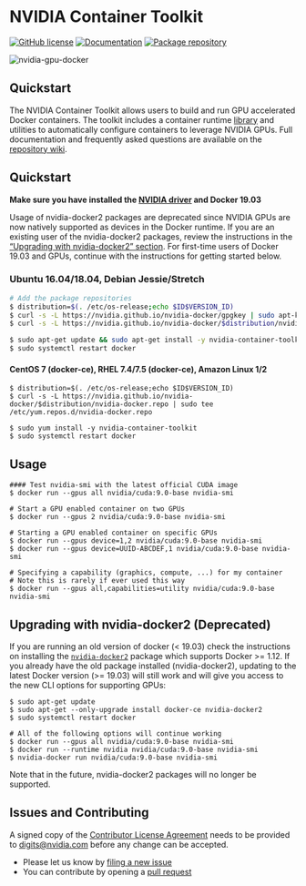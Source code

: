 # NVIDIA Container Toolkit

[![GitHub license](https://img.shields.io/badge/license-New%20BSD-blue.svg?style=flat-square)](https://raw.githubusercontent.com/NVIDIA/nvidia-docker/master/LICENSE)
[![Documentation](https://img.shields.io/badge/documentation-wiki-blue.svg?style=flat-square)](https://github.com/NVIDIA/nvidia-docker/wiki)
[![Package repository](https://img.shields.io/badge/packages-repository-b956e8.svg?style=flat-square)](https://nvidia.github.io/nvidia-docker)

![nvidia-gpu-docker](https://cloud.githubusercontent.com/assets/3028125/12213714/5b208976-b632-11e5-8406-38d379ec46aa.png)

## Quickstart
The NVIDIA Container Toolkit allows users to build and run GPU accelerated Docker containers. The toolkit includes a container runtime [library](https://github.com/NVIDIA/libnvidia-container) and utilities to automatically configure containers to leverage NVIDIA GPUs. Full documentation and frequently asked questions are available on the [repository wiki](https://github.com/NVIDIA/nvidia-docker/wiki).

## Quickstart

**Make sure you have installed the [NVIDIA driver](https://github.com/NVIDIA/nvidia-docker/wiki/Frequently-Asked-Questions#how-do-i-install-the-nvidia-driver) and Docker 19.03**

Usage of nvidia-docker2 packages are deprecated since NVIDIA GPUs are now natively supported as devices in the Docker runtime.
If you are an existing user of the nvidia-docker2 packages, review the instructions in the [“Upgrading with nvidia-docker2” section](https://github.com/NVIDIA/nvidia-docker/tree/master#upgrading-with-nvidia-docker2-deprecated).
For first-time users of Docker 19.03 and GPUs, continue with the instructions for getting started below.


### Ubuntu 16.04/18.04, Debian Jessie/Stretch
```sh
# Add the package repositories
$ distribution=$(. /etc/os-release;echo $ID$VERSION_ID)
$ curl -s -L https://nvidia.github.io/nvidia-docker/gpgkey | sudo apt-key add -
$ curl -s -L https://nvidia.github.io/nvidia-docker/$distribution/nvidia-docker.list | sudo tee /etc/apt/sources.list.d/nvidia-docker.list

$ sudo apt-get update && sudo apt-get install -y nvidia-container-toolkit
$ sudo systemctl restart docker
```

#### CentOS 7 (docker-ce), RHEL 7.4/7.5 (docker-ce), Amazon Linux 1/2
```
$ distribution=$(. /etc/os-release;echo $ID$VERSION_ID)
$ curl -s -L https://nvidia.github.io/nvidia-docker/$distribution/nvidia-docker.repo | sudo tee /etc/yum.repos.d/nvidia-docker.repo

$ sudo yum install -y nvidia-container-toolkit
$ sudo systemctl restart docker
```

## Usage
```
#### Test nvidia-smi with the latest official CUDA image
$ docker run --gpus all nvidia/cuda:9.0-base nvidia-smi

# Start a GPU enabled container on two GPUs
$ docker run --gpus 2 nvidia/cuda:9.0-base nvidia-smi

# Starting a GPU enabled container on specific GPUs
$ docker run --gpus device=1,2 nvidia/cuda:9.0-base nvidia-smi
$ docker run --gpus device=UUID-ABCDEF,1 nvidia/cuda:9.0-base nvidia-smi

# Specifying a capability (graphics, compute, ...) for my container
# Note this is rarely if ever used this way
$ docker run --gpus all,capabilities=utility nvidia/cuda:9.0-base nvidia-smi
```

## Upgrading with nvidia-docker2 (Deprecated)

If you are running an old version of docker (< 19.03) check the instructions on installing the [`nvidia-docker2`](https://github.com/NVIDIA/nvidia-docker/wiki/Installation-(version-2.0)) package which supports Docker >= 1.12.
If you already have the old package installed (nvidia-docker2), updating to the latest Docker version (>= 19.03) will still work and will  give you access to the new CLI options for supporting GPUs:

```
$ sudo apt-get update
$ sudo apt-get --only-upgrade install docker-ce nvidia-docker2
$ sudo systemctl restart docker

# All of the following options will continue working
$ docker run --gpus all nvidia/cuda:9.0-base nvidia-smi
$ docker run --runtime nvidia nvidia/cuda:9.0-base nvidia-smi
$ nvidia-docker run nvidia/cuda:9.0-base nvidia-smi
```

Note that in the future, nvidia-docker2 packages will no longer be supported.

## Issues and Contributing

A signed copy of the [Contributor License Agreement](https://raw.githubusercontent.com/NVIDIA/nvidia-docker/master/CLA) needs to be provided to <a href="mailto:digits@nvidia.com">digits@nvidia.com</a> before any change can be accepted.

* Please let us know by [filing a new issue](https://github.com/NVIDIA/nvidia-docker/issues/new)
* You can contribute by opening a [pull request](https://help.github.com/articles/using-pull-requests/)
